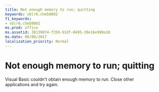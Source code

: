 ```yaml
---
title: Not enough memory to run; quitting
keywords: vblr6.chm50002
f1_keywords:
- vblr6.chm50002
ms.prod: office
ms.assetid: 38139074-f359-91df-0495-39e16e990a10
ms.date: 06/08/2017
localization_priority: Normal
---
```



# Not enough memory to run; quitting

Visual Basic couldn't obtain enough memory to run. Close other applications and try again.


